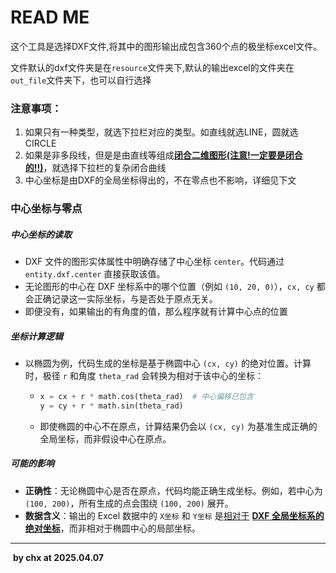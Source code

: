 # READ ME

这个工具是选择DXF文件,将其中的图形输出成包含360个点的极坐标excel文件。

文件默认的dxf文件夹是在`resource`文件夹下,默认的输出excel的文件夹在`out_file`文件夹下，也可以自行选择

### 注意事项：
1. 如果只有一种类型，就选下拉栏对应的类型。如直线就选LINE，圆就选CIRCLE
2. 如果是非多段线，但是是由直线等组成<u>**闭合二维图形(注意!一定要是闭合的!!)**</u>，就选择下拉栏的复杂闭合曲线
3. 中心坐标是由DXF的全局坐标得出的，不在零点也不影响，详细见下文


### 中心坐标与零点

#####  中心坐标的读取

- DXF 文件的图形实体属性中明确存储了中心坐标 `center`。代码通过 `entity.dxf.center` 直接获取该值。
- 无论图形的中心在 DXF 坐标系中的哪个位置（例如 `(10, 20, 0)`），`cx, cy` 都会正确记录这一实际坐标，与是否处于原点无关。
- 即便没有，如果输出的有角度的值，那么程序就有计算中心点的位置

##### 坐标计算逻辑

- 以椭圆为例，代码生成的坐标是基于椭圆中心 `(cx, cy)` 的绝对位置。计算时，极径 `r` 和角度 `theta_rad` 会转换为相对于该中心的坐标：

  - ```python
    x = cx + r * math.cos(theta_rad)  # 中心偏移已包含
    y = cy + r * math.sin(theta_rad)
    ```

  - 即使椭圆的中心不在原点，计算结果仍会以 `(cx, cy)` 为基准生成正确的全局坐标，而非假设中心在原点。

##### **可能的影响**

- **正确性**：无论椭圆中心是否在原点，代码均能正确生成坐标。例如，若中心为 `(100, 200)`，所有生成的点会围绕 `(100, 200)` 展开。
- **数据含义**：输出的 Excel 数据中的 `X坐标` 和 `Y坐标` 是<u>相对于</u> **<u>DXF 全局坐标系的绝对坐标</u>**，而非相对于椭圆中心的局部坐标。



------

​																	**by chx at 2025.04.07**

